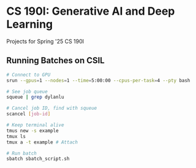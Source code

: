 # CS 190I: Generative AI and Deep Learning

Projects for Spring '25 CS 190I

## Running Batches on CSIL

```bash
# Connect to GPU
srun --gpus=1 --nodes=1 --time=5:00:00 --cpus-per-task=4 --pty bash

# See job queue
squeue | grep dylanlu

# Cancel job ID, find with squeue
scancel [job-id]

# Keep terminal alive
tmus new -s example
tmux ls
tmux a -t example # Attach

# Run batch
sbatch sbatch_script.sh
```
